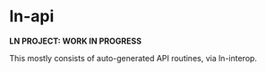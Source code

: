 # ln-api

**LN PROJECT: WORK IN PROGRESS**

This mostly consists of auto-generated API routines, via ln-interop.
